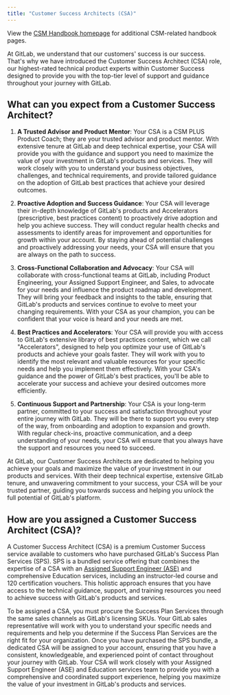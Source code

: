 ```yaml
---
title: "Customer Success Architects (CSA)"
---
```


View the [CSM Handbook homepage](/handbook/customer-success/csm/) for additional CSM-related handbook pages.

At GitLab, we understand that our customers' success is our success. That's why we have introduced the Customer Success Architect (CSA) role, our highest-rated technical product experts within Customer Success designed to provide you with the top-tier level of support and guidance throughout your journey with GitLab.

## What can you expect from a Customer Success Architect?

1. **A Trusted Advisor and Product Mentor**: Your CSA is a CSM PLUS Product Coach; they are your trusted advisor and product mentor. With extensive tenure at GitLab and deep technical expertise, your CSA will provide you with the guidance and support you need to maximize the value of your investment in GitLab's products and services. They will work closely with you to understand your business objectives, challenges, and technical requirements, and provide tailored guidance on the adoption of GitLab best practices that achieve your desired outcomes.

1. **Proactive Adoption and Success Guidance**: Your CSA will leverage their in-depth knowledge of GitLab's products and Accelerators (prescriptive, best practices content) to proactively drive adoption and help you achieve success. They will conduct regular health checks and assessments to identify areas for improvement and opportunities for growth within your account. By staying ahead of potential challenges and proactively addressing your needs, your CSA will ensure that you are always on the path to success.

1. **Cross-Functional Collaboration and Advocacy**: Your CSA will collaborate with cross-functional teams at GitLab, including Product Engineering, your Assigned Support Engineer, and Sales, to advocate for your needs and influence the product roadmap and development. They will bring your feedback and insights to the table, ensuring that GitLab's products and services continue to evolve to meet your changing requirements. With your CSA as your champion, you can be confident that your voice is heard and your needs are met.

1. **Best Practices and Accelerators**: Your CSA will provide you with access to GitLab's extensive library of best practices content, which we call "Accelerators", designed to help you optimize your use of GitLab's products and achieve your goals faster. They will work with you to identify the most relevant and valuable resources for your specific needs and help you implement them effectively. With your CSA's guidance and the power of GitLab's best practices, you'll be able to accelerate your success and achieve your desired outcomes more efficiently.

1. **Continuous Support and Partnership**: Your CSA is your long-term partner, committed to your success and satisfaction throughout your entire journey with GitLab. They will be there to support you every step of the way, from onboarding and adoption to expansion and growth. With regular check-ins, proactive communication, and a deep understanding of your needs, your CSA will ensure that you always have the support and resources you need to succeed.

At GitLab, our Customer Success Architects are dedicated to helping you achieve your goals and maximize the value of your investment in our products and services. With their deep technical expertise, extensive GitLab tenure, and unwavering commitment to your success, your CSA will be your trusted partner, guiding you towards success and helping you unlock the full potential of GitLab's platform.

## How are you assigned a Customer Success Architect (CSA)?

A Customer Success Architect (CSA) is a premium Customer Success service available to customers who have purchased GitLab's Success Plan Services (SPS). SPS is a bundled service offering that combines the expertise of a CSA with an [Assigned Support Engineer (ASE)](/handbook/support/workflows/assigned-support-engineer) and comprehensive Education services, including an instructor-led course and 120 certification vouchers. This holistic approach ensures that you have access to the technical guidance, support, and training resources you need to achieve success with GitLab's products and services.

To be assigned a CSA, you must procure the Success Plan Services through the same sales channels as GitLab's licensing SKUs. Your GitLab sales representative will work with you to understand your specific needs and requirements and help you determine if the Success Plan Services are the right fit for your organization. Once you have purchased the SPS bundle, a dedicated CSA will be assigned to your account, ensuring that you have a consistent, knowledgeable, and experienced point of contact throughout your journey with GitLab. Your CSA will work closely with your Assigned Support Engineer (ASE) and Education services team to provide you with a comprehensive and coordinated support experience, helping you maximize the value of your investment in GitLab's products and services.

